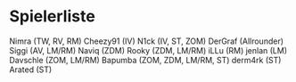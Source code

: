 Spielerliste
==========

Nimra (TW, RV, RM)
Cheezy91 (IV)
N1ck (IV, ST, ZOM)
DerGraf (Allrounder)
Siggi (AV, LM/RM)
Naviq (ZDM)
Rooky (ZDM, LM/RM)
iLLu (RM)
jenlan (LM)
Davschle (ZOM, LM/RM)
Bapumba (ZOM, ZDM, LM/RM, ST)
derm4rk (ST)
Arated (ST)
